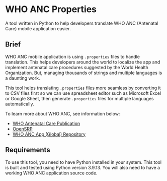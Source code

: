 # WHO ANC Properties

A tool written in Python to help developers translate WHO ANC (Antenatal Care) mobile application easier.

## Brief

WHO ANC mobile application is using `.properties` files to handle translation. This helps developers around the world to localize the app and implement antenatal care procedures suggested by the World Health Organization. But, managing thousands of strings and multiple languages is a daunting work.

This tool helps translating `.properties` files more seamless by converting it to CSV files first so we can use spreadsheet editor such as Microsoft Excel or Google Sheet, then generate `.properties` files for multiple languages automatically.

To learn more about WHO ANC, see information below:
- [WHO Antenatal Care Publication](https://www.who.int/publications/i/item/9789241549912)
- [OpenSRP](https://smartregister.org/)
- [WHO ANC App (Global) Repository](https://github.com/opensrp/opensrp-client-anc)

## Requirements

To use this tool, you need to have Python installed in your system. This tool is built and tested using Python version 3.9.13. You will also need to have a working WHO ANC application source code.